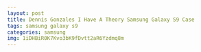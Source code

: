 ```yaml
---
layout: post
title: Dennis Gonzales I Have A Theory Samsung Galaxy S9 Case
tags: samsung galaxy s9
categories: samsung
img: 1iDHBiR0K7Kvo3bK9fDvtt2aR6Yzdmq8m
---
```

